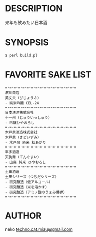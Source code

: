 # DESCRIPTION

来年も飲みたい日本酒

# SYNOPSIS

    $ perl build.pl

# FAVORITE SAKE LIST

    =-=-=-=-=-=-=-=-=-=-=-=-=-=-=-=-=
    濵川商店
    美丈夫（びじょうふ）
    - 純米吟醸 CEL-24
    =-=-=-=-=-=-=-=-=-=-=-=-=-=-=-=-=
    日本清酒株式会社
    十一州（じゅういっしゅう）
    - 吟醸ひやおろし
    =-=-=-=-=-=-=-=-=-=-=-=-=-=-=-=-=
    木戸泉酒造株式会社
    木戸泉（きどいずみ）
    - 木戸泉 純米 秋あがり
    =-=-=-=-=-=-=-=-=-=-=-=-=-=-=-=-=
    車多酒造
    天狗舞（てんぐまい）
    - 山廃 純米 ひやおろし
    =-=-=-=-=-=-=-=-=-=-=-=-=-=-=-=-=
    土田酒造
    土田シリーズ（つちだシリーズ）
    - 研究醸造（低アルコール）
    - 研究醸造（米を溶かす）
    - 研究醸造（アミノ酸のうまみ爆弾）
    =-=-=-=-=-=-=-=-=-=-=-=-=-=-=-=-=

# AUTHOR

neko <techno.cat.miau@gmail.com>